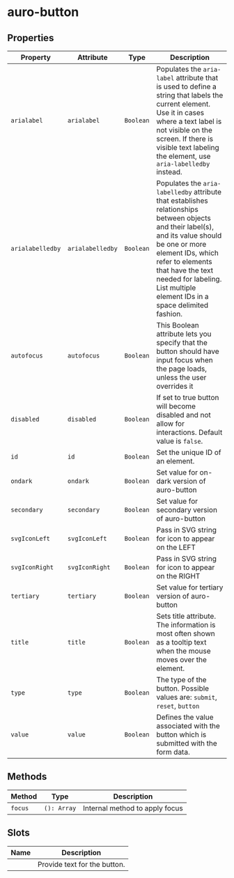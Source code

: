 # auro-button

## Properties

| Property         | Attribute        | Type      | Description                                      |
|------------------|------------------|-----------|--------------------------------------------------|
| `arialabel`      | `arialabel`      | `Boolean` | Populates the `aria-label` attribute that is used to define a string that labels the current element. Use it in cases where a text label is not visible on the screen. If there is visible text labeling the element, use `aria-labelledby` instead. |
| `arialabelledby` | `arialabelledby` | `Boolean` | Populates the `aria-labelledby` attribute that establishes relationships between objects and their label(s), and its value should be one or more element IDs, which refer to elements that have the text needed for labeling. List multiple element IDs in a space delimited fashion. |
| `autofocus`      | `autofocus`      | `Boolean` | This Boolean attribute lets you specify that the button should have input focus when the page loads, unless the user overrides it |
| `disabled`       | `disabled`       | `Boolean` | If set to true button will become disabled and not allow for interactions. Default value is `false`. |
| `id`             | `id`             | `Boolean` | Set the unique ID of an element.                 |
| `ondark`         | `ondark`         | `Boolean` | Set value for on-dark version of auro-button     |
| `secondary`      | `secondary`      | `Boolean` | Set value for secondary version of auro-button   |
| `svgIconLeft`    | `svgIconLeft`    | `Boolean` | Pass in SVG string for icon to appear on the LEFT |
| `svgIconRight`   | `svgIconRight`   | `Boolean` | Pass in SVG string for icon to appear on the RIGHT |
| `tertiary`       | `tertiary`       | `Boolean` | Set value for tertiary version of auro-button    |
| `title`          | `title`          | `Boolean` | Sets title attribute. The information is most often shown as a tooltip text when the mouse moves over the element. |
| `type`           | `type`           | `Boolean` | The type of the button. Possible values are: `submit`, `reset`, `button` |
| `value`          | `value`          | `Boolean` | Defines the value associated with the button which is submitted with the form data. |

## Methods

| Method  | Type        | Description                    |
|---------|-------------|--------------------------------|
| `focus` | `(): Array` | Internal method to apply focus |

## Slots

| Name | Description                  |
|------|------------------------------|
|      | Provide text for the button. |
